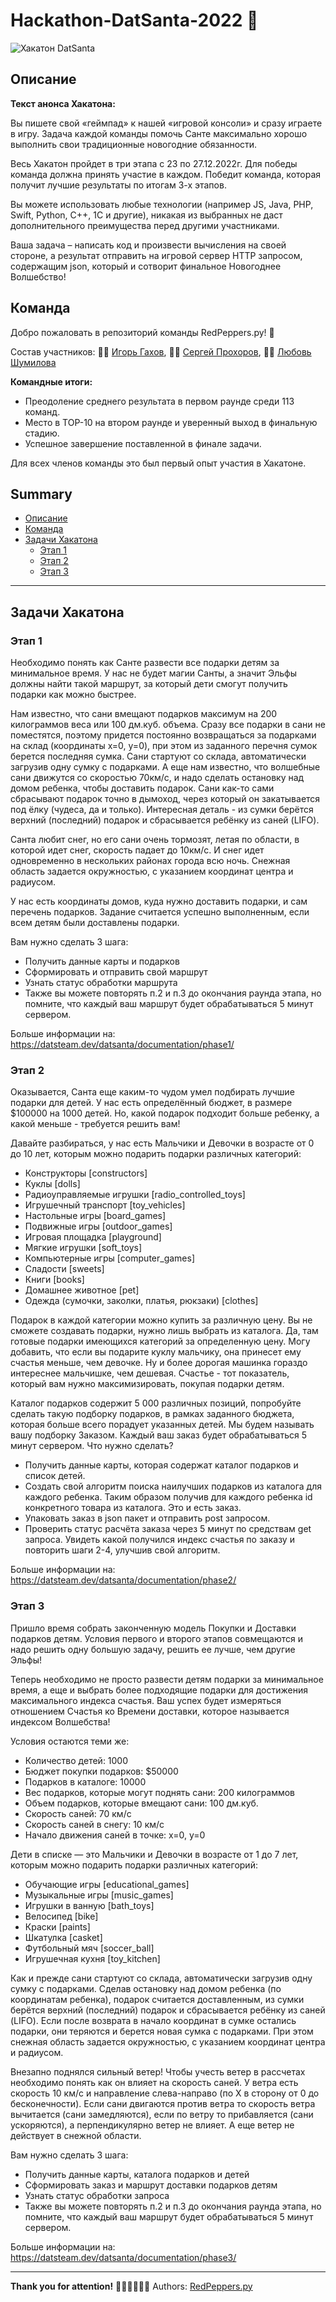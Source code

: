 # Hackathon-DatSanta-2022 🎅

<image src="src/docs/datsanta_hackaton_banner.jpeg" alt="Хакатон DatSanta">

## Описание

**Текст анонса Хакатона:**

Вы пишете свой «геймпад» к нашей «игровой консоли» и сразу играете в игру. Задача каждой команды помочь Санте максимально хорошо выполнить свои традиционные новогодние обязанности.

Весь Хакатон пройдет в три этапа с 23 по 27.12.2022г. Для победы команда должна принять участие в каждом. Победит команда, которая получит лучшие результаты по итогам 3-х этапов.

Вы можете использовать любые технологии (например JS, Java, PHP, Swift, Python, C++, 1C и другие), никакая из выбранных не даст дополнительного преимущества перед другими участниками.

Ваша задача – написать код и произвести вычисления на своей стороне, а результат отправить на игровой сервер HTTP запросом, содержащим json, который и сотворит финальное Новогоднее Волшебство!

## Команда
Добро пожаловать в репозиторий команды RedPeppers.py! 👋

Состав участников: 👨‍💻 [Игорь Гахов](https://github.com/IgorGakhov), 👨‍💻 [Сергей Прохоров](https://github.com/notsoyoungg), 👩‍💻 [Любовь Шумилова](https://github.com/Lova595)

**Командные итоги:**

- Преодоление среднего результата в первом раунде среди 113 команд.
- Место в TOP-10 на втором раунде и уверенный выход в финальную стадию.
- Успешное завершение поставленной в финале задачи.

Для всех членов команды это был первый опыт участия в Хакатоне.

## Summary
* [Описание](#описание)
* [Команда](#команда)
* [Задачи Хакатона](#задачи-хакатона)
  * [Этап 1](#этап-1)
  * [Этап 2](#этап-2)
  * [Этап 3](#этап-3)

___

## Задачи Хакатона

### Этап 1

Необходимо понять как Санте развести все подарки детям за минимальное время. У нас не будет магии Санты, а значит Эльфы должны найти такой маршрут, за который дети смогут получить подарки как можно быстрее.

Нам известно, что сани вмещают подарков максимум на 200 килограммов веса или 100 дм.куб. объема. Сразу все подарки в сани не поместятся, поэтому придется постоянно возвращаться за подарками на склад (координаты x=0, y=0), при этом из заданного перечня сумок берется последняя сумка. Сани стартуют со склада, автоматически загрузив одну сумку с подарками. А еще нам известно, что волшебные сани движутся со скоростью 70км/с, и надо сделать остановку над домом ребенка, чтобы доставить подарок. Сани как-то сами сбрасывают подарок точно в дымоход, через который он закатывается под ёлку (чудеса, да и только). Интересная деталь - из сумки берётся верхний (последний) подарок и сбрасывается ребёнку из саней (LIFO).

Санта любит снег, но его сани очень тормозят, летая по области, в которой идет снег, скорость падает до 10км/с. И снег идет одновременно в нескольких районах города всю ночь. Снежная область задается окружностью, с указанием координат центра и радиусом.

У нас есть координаты домов, куда нужно доставить подарки, и сам перечень подарков. Задание считается успешно выполненным, если всем детям были доставлены подарки.

Вам нужно сделать 3 шага:

- Получить данные карты и подарков
- Сформировать и отправить свой маршрут
- Узнать статус обработки маршрута
- Также вы можете повторять п.2 и п.3 до окончания раунда этапа, но помните, что каждый ваш маршрут будет обрабатываться 5 минут сервером.

Больше информации на: https://datsteam.dev/datsanta/documentation/phase1/

### Этап 2

Оказывается, Санта еще каким-то чудом умел подбирать лучшие подарки для детей. У нас есть определённый бюджет, в размере $100000 на 1000 детей. Но, какой подарок подходит больше ребенку, а какой меньше - требуется решить вам!

Давайте разбираться, у нас есть Мальчики и Девочки в возрасте от 0 до 10 лет, которым можно подарить подарки различных категорий:

- Конструкторы [constructors]
- Куклы [dolls]
- Радиоуправляемые игрушки [radio_controlled_toys]
- Игрушечный транспорт [toy_vehicles]
- Настольные игры [board_games]
- Подвижные игры [outdoor_games]
- Игровая площадка [playground]
- Мягкие игрушки [soft_toys]
- Компьютерные игры [computer_games]
- Сладости [sweets]
- Книги [books]
- Домашнее животное [pet]
- Одежда (сумочки, заколки, платья, рюкзаки) [clothes]

Подарок в каждой категории можно купить за различную цену. Вы не сможете создавать подарки, нужно лишь выбрать из каталога. Да, там готовые подарки имеющихся категорий за определенную цену. Могу добавить, что если вы подарите куклу мальчику, она принесет ему счастья меньше, чем девочке. Ну и более дорогая машинка гораздо интереснее мальчишке, чем дешевая. Счастье - тот показатель, который вам нужно максимизировать, покупая подарки детям.

Каталог подарков содержит 5 000 различных позиций, попробуйте сделать такую подборку подарков, в рамках заданного бюджета, которая больше всего порадует указанных детей. Мы будем называть вашу подборку Заказом. Каждый ваш заказ будет обрабатываться 5 минут сервером. Что нужно сделать?

- Получить данные карты, которая содержат каталог подарков и список детей.
- Создать свой алгоритм поиска наилучших подарков из каталога для каждого ребенка. Таким образом получив для каждого ребенка id конкретного товара из каталога. Это и есть заказ.
- Упаковать заказ в json пакет и отправить post запросом.
- Проверить статус расчёта заказа через 5 минут по средствам get запроса. Увидеть какой получился индекс счастья по заказу и повторить шаги 2-4, улучшив свой алгоритм.

Больше информации на: https://datsteam.dev/datsanta/documentation/phase2/

### Этап 3

Пришло время собрать законченную модель Покупки и Доставки подарков детям. Условия первого и второго этапов совмещаются и надо решить одну большую задачу, решить ее лучше, чем другие Эльфы!

Теперь необходимо не просто развести детям подарки за минимальное время, а еще и выбрать более подходящие подарки для достижения максимального индекса счастья. Ваш успех будет измеряться отношением Счастья ко Времени доставки, которое называется индексом Волшебства!

Условия остаются теми же:

- Количество детей: 1000
- Бюджет покупки подарков: $50000
- Подарков в каталоге: 10000
- Вес подарков, которые могут поднять сани: 200 килограммов
- Объем подарков, которые вмещают сани: 100 дм.куб.
- Скорость саней: 70 км/с
- Скорость саней в снегу: 10 км/с
- Начало движения саней в точке: x=0, y=0

Дети в списке — это Мальчики и Девочки в возрасте от 1 до 7 лет, которым можно подарить подарки различных категорий:

- Обучающие игры [educational_games]
- Музыкальные игры [music_games]
- Игрушки в ванную [bath_toys]
- Велосипед [bike]
- Краски [paints]
- Шкатулка [casket]
- Футбольный мяч [soccer_ball]
- Игрушечная кухня [toy_kitchen]

Как и прежде сани стартуют со склада, автоматически загрузив одну сумку с подарками. Сделав остановку над домом ребенка (по координатам ребенка), подарок считается доставленным, из сумки берётся верхний (последний) подарок и сбрасывается ребёнку из саней (LIFO). Если после возврата в начало координат в сумке остались подарки, они теряются и берется новая сумка с подарками. При этом снежная область задается окружностью, с указанием координат центра и радиусом.

Внезапно поднялся сильный ветер! Чтобы учесть ветер в рассчетах необходимо понять как он влияет на скорость саней. У ветра есть скорость 10 км/с и направление слева-направо (по Х в сторону от 0 до бесконечности). Если сани двигаются против ветра то скорость ветра вычитается (сани замедляются), если по ветру то прибавляется (сани ускоряются), а перпендикулярно ветер не влияет. А еще ветер не действует в снежной области.

Вам нужно сделать 3 шага:

- Получить данные карты, каталога подарков и детей
- Сформировать заказ и маршрут доставки подарков детям
- Узнать статус обработки запроса
- Также вы можете повторять п.2 и п.3 до окончания раунда этапа, но помните, что каждый ваш маршрут будет обрабатываться 5 минут сервером.

Больше информации на: https://datsteam.dev/datsanta/documentation/phase3/

___

**Thank you for attention!**
👨‍💻👨‍💻👩‍💻 Authors: [RedPeppers.py](#команда)
